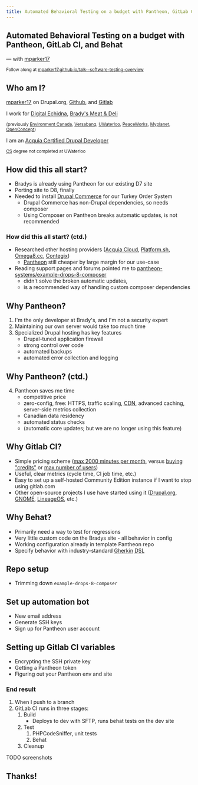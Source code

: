 ```yaml
---
title: Automated Behavioral Testing on a budget with Pantheon, GitLab CI, and Behat - slides
---
```


<section>

# Automated Behavioral Testing on a budget with Pantheon, GitLab CI, and Behat
— with [mparker17][mparker17-drupalorg]

<small>Follow along at [mparker17.github.io/talk--software-testing-overview](index.md)</small>

[mparker17-drupalorg]: https://www.drupal.org/u/mparker17

</section>

<!-- Introduction -->

<section>

## Who am I?

[mparker17][mparker17-drupalorg] on Drupal.org, [Github][mparker17-github], and [Gitlab][mparker17-gitlab]

I work for [Digital Echidna][echidna], [Brady's Meat & Deli][bradysmeats]

<small>(previously [Environment Canada][wsc], [Versabanq][versabanq], [UWaterloo][uwaterloo], [PeaceWorks][peaceworks], [Myplanet][myplanet], [OpenConcept][openconcept])</small>

I am an [Acquia Certified Drupal Developer][acquia-cert]

<small><abbr title="Computer Science">CS</abbr> degree not completed at UWaterloo</small>

[mparker17-github]: https://github.com/mparker17
[mparker17-gitlab]: https://gitlab.com/mparker17
[echidna]: https://echidna.ca
[bradysmeats]: https://bradysmeats.com
[wsc]: https://www.canada.ca/en/environment-climate-change/services/water-overview/quantity/monitoring/survey.html
[versabanq]: https://www.versabank.com
[uwaterloo]: https://uwaterloo.ca
[peaceworks]: https://peaceworks.ca
[myplanet]: https://www.myplanet.com
[openconcept]: https://openconcept.ca
[acquia-cert]: https://certification.acquia.com/user/843258

</section>

<!-- Why. -->

<section>
<section>

## How did this all start?

* Bradys is already using Pantheon for our existing D7 site
* Porting site to D8, finally
* Needed to install [Drupal Commerce][drupal-commerce] for our Turkey Order System
    * Drupal Commerce has non-Drupal dependencies, so needs composer
    * Using Composer on Pantheon breaks automatic updates, is not recommended

[drupal-commerce]: http://drupal.org/project/commerce

</section>
<section>

### How did this all start? (ctd.)

* Researched other hosting providers ([Acquia Cloud][acquia-cloud], [Platform.sh][platformsh-pricing], [Omega8.cc][omega8-pricing], [Contegix][contegix-drupal])
    * [Pantheon][pantheon-pricing] still cheaper by large margin for our use-case
* Reading support pages and forums pointed me to [pantheon-systems/example-drops-8-composer][example-drops-8-composer]
    * didn't solve the broken automatic updates,
    * is a recommended way of handling custom composer dependencies

[example-drops-8-composer]: https://github.com/pantheon-systems/example-drops-8-composer/

[acquia-cloud]: https://www.acquia.com/products-services/acquia-cloud
[platformsh-pricing]: https://platform.sh/pricing/
[omega8-pricing]: https://omega8.cc/pricing
[contegix-drupal]: https://www.contegix.com/drupal
[pantheon-pricing]: https://pantheon.io/plans/pricing

</section>
<section>

## Why Pantheon?

1. I'm the only developer at Brady's, and I'm not a security expert
2. Maintaining our own server would take too much time
3. Specialized Drupal hosting has key features
    * Drupal-tuned application firewall
    * strong control over code
    * automated backups
    * automated error collection and logging

</section>
<section>

## Why Pantheon? (ctd.)

4. Pantheon saves me time
    * competitive price
    * zero-config, free: HTTPS, traffic scaling, <abbr title="Content Distribution Network">CDN</abbr>, advanced caching, server-side metrics collection
    * Canadian data residency
    * automated status checks
    * (automatic core updates; but we are no longer using this feature)

</section>
<section>

## Why Gitlab CI?

* Simple pricing scheme ([max 2000 minutes per month][gitlab-pricing], versus [buying "credits"][circleci-pricing] or [max number of users][bitbucket-pricing])
* Useful, clear metrics (cycle time, CI job time, etc.)
* Easy to set up a self-hosted Community Edition instance if I want to stop using gitlab.com
* Other open-source projects I use have started using it ([Drupal.org][drupal-gitlab], [GNOME][gnome-gitlab], [LineageOS][lineage-gitlab], etc.)

[gitlab-pricing]: https://about.gitlab.com/pricing/
[circleci-pricing]: https://circleci.com/pricing/
[bitbucket-pricing]: https://bitbucket.org/product/pricing
[gitlab-ce]: https://about.gitlab.com/install/
[drupal-gitlab]: https://git.drupalcode.org
[gnome-gitlab]: https://gitlab.gnome.org
[lineage-gitlab]: https://gitlab.com/LineageOS

</section>
<section>

## Why Behat?

* Primarily need a way to test for regressions
* Very little custom code on the Bradys site - all behavior in config
* Working configuration already in template Pantheon repo
* Specify behavior with industry-standard [Gherkin][gherkin] <abbr title="Domain Specific Language">DSL</abbr>

[gherkin]: https://cucumber.io/docs/gherkin/reference/

</section>
</section>

<!-- Setup -->

<section>
<section>

## Repo setup

* Trimming down `example-drops-8-composer`

</section>
<section>

## Set up automation bot

* New email address
* Generate SSH keys
* Sign up for Pantheon user account

</section>
<section>

## Setting up Gitlab CI variables

* Encrypting the SSH private key
* Getting a Pantheon token
* Figuring out your Pantheon env and site

</section>
</section>

<!-- End result. -->

<section>
<section>

# End result

1. When I push to a branch
2. GitLab CI runs in three stages:
    1. Build
        * Deploys to dev with SFTP, runs behat tests on the dev site
    2. Test
        1. PHPCodeSniffer, unit tests
        2. Behat
    3. Cleanup

</section>
<section>

TODO screenshots

</section>
</section>

<!-- Conclusion. -->

<section>

## Thanks!

</section>

